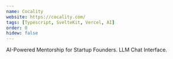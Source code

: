 ```yaml
---
name: Cocality
website: https://cocality.com/
tags: [Typescript, SvelteKit, Vercel, AI]
order: 0
hidew: false
---
```

AI-Powered Mentorship for Startup Founders. LLM Chat Interface.